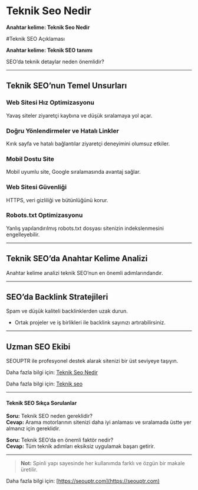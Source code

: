 # Teknik Seo Nedir

**Anahtar kelime: Teknik Seo Nedir**

#Teknik SEO Açıklaması

**Anahtar kelime: Teknik SEO tanımı**

SEO’da teknik detaylar neden önemlidir?

---

## Teknik SEO’nun Temel Unsurları

### Web Sitesi Hız Optimizasyonu
Yavaş siteler ziyaretçi kaybına ve düşük sıralamaya yol açar.

### Doğru Yönlendirmeler ve Hatalı Linkler
Kırık sayfa ve hatalı bağlantılar ziyaretçi deneyimini olumsuz etkiler.

### Mobil Dostu Site
Mobil uyumlu site, Google sıralamasında avantaj sağlar.

### Web Sitesi Güvenliği
HTTPS, veri gizliliği ve bütünlüğünü korur.

### Robots.txt Optimizasyonu
Yanlış yapılandırılmış robots.txt dosyası sitenizin indekslenmesini engelleyebilir.

---

## Teknik SEO’da Anahtar Kelime Analizi
Anahtar kelime analizi teknik SEO’nun en önemli adımlarındandır.

---

## SEO’da Backlink Stratejileri
Spam ve düşük kaliteli backlinklerden uzak durun.

- Ortak projeler ve iş birlikleri ile backlink sayınızı artırabilirsiniz.

---

## Uzman SEO Ekibi
SEOUPTR ile profesyonel destek alarak sitenizi bir üst seviyeye taşıyın.

Daha fazla bilgi için: [Teknik Seo Nedir](https://seouptr.com/teknik-seo-nedir)

Daha fazla bilgi için: [Teknik seo](https://seouptr.com)

---

#### Teknik SEO Sıkça Sorulanlar

**Soru:** Teknik SEO neden gereklidir?  
**Cevap:** Arama motorlarının sitenizi daha iyi anlaması ve sıralamada üstte yer almanız için gereklidir.

**Soru:** Teknik SEO’da en önemli faktör nedir?  
**Cevap:** Tüm teknik adımları eksiksiz uygulamak başarı getirir.

---

> **Not:** Spinli yapı sayesinde her kullanımda farklı ve özgün bir makale üretilir.

Daha fazla bilgi için: [https://seouptr.com](https://seouptr.com)